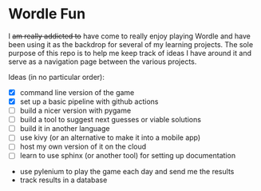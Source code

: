 # Wordle Fun

I ~~am really addicted to~~ have come to really enjoy playing Wordle and have been using it as the backdrop for several of my learning projects. The sole purpose of this repo is to help me keep track of ideas I have around it and serve as a navigation page between the various projects.

Ideas (in no particular order):

- [x] command line version of the game
- [x] set up a basic pipeline with github actions
- [ ] build a nicer version with pygame
- [ ] build a tool to suggest next guesses or viable solutions
- [ ] build it in another language 
- [ ] use kivy (or an alternative to make it into a mobile app)
- [ ] host my own version of it on the cloud
- [ ] learn to use sphinx (or another tool) for setting up documentation
- use pylenium to play the game each day and send me the results
- track results in a database
